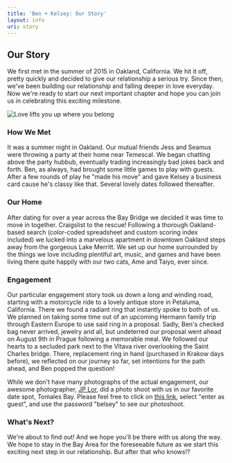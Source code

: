 ```yaml
---
title: 'Ben + Kelsey: Our Story'
layout: info
uri: story
---
```


## Our Story

We first met in the summer of 2015 in Oakland, California. We hit it off, pretty quickly and decided to give our relationship a serious try. Since then, we've been building our relationship and falling deeper in love everyday. Now we're ready to start our next important chapter and hope you can join us in celebrating this exciting milestone.

![Love lifts you up where you belong](/images/dock.jpg "Love lifts you up where you belong")

### How We Met

It was a summer night in Oakland. Our mutual friends Jess and Seamus were throwing a party at their home near Temescal. We began chatting above the party hubbub, eventually trading increasingly bad jokes back and forth. Ben, as always, had brought some little games to play with guests. After a few rounds of play he "made his move" and gave Kelsey a business card cause he's classy like that. Several lovely dates followed thereafter.

### Our Home

After dating for over a year across the Bay Bridge we decided it was time to move in together. Craigslist to the rescue! Following a thorough Oakland-based search (color-coded spreadsheet and custom scoring index included) we lucked into a marvelous apartment in downtown Oakland steps away from the gorgeous Lake Merritt. We set up our home surrounded by the things we love including plentiful art, music, and games and have been living there quite happily with our two cats, Ame and Taiyo, ever since.

### Engagement

Our particular engagement story took us down a long and winding road, starting with a motorcycle ride to a lovely antique store in Petaluma, California. There we found a radiant ring that instantly spoke to both of us. We planned on taking some time out of an upcoming Hermann family trip through Eastern Europe to use said ring in a proposal. Sadly, Ben's checked bag never arrived, jewelry and all, but undeterred our proposal went ahead on August 9th in Prague following a memorable meal. We followed our hearts to a secluded park next to the Vltava river overlooking the Saint Charles bridge. There, replacement ring in hand (purchased in Krakow days before), we reflected on our journey so far, set intentions for the path ahead, and Ben popped the question!

While we don't have many photographs of the actual engagement, our awesome photographer, [JP Lor](https://www.jplor.com/), did a photo shoot with us in our favorite date spot, Tomales Bay. Please feel free to click on [this link](https://gallery.jplor.com/guestlogin/kelseyandben-engagement/?return=%2Fg%2Fkelseyandben-engagement%2F), select "enter as guest", and use the password "belsey" to see our photoshoot.

### What's Next?

We're about to find out! And we hope you'll be there with us along the way. We hope to stay in the Bay Area for the foreseeable future as we start this exciting next step in our relationship. But after that who knows!?